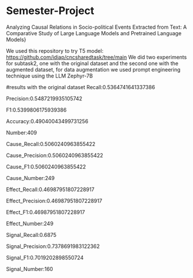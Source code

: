 # Semester-Project
Analyzing Causal Relations in Socio-political Events Extracted from Text: A Comparative Study of Large Language Models and Pretrained Language Models}

We used this repository to try T5 model: https://github.com/idiap/cncsharedtask/tree/main
We did two experiments for subtask2, one with the original dataset and the second one with the augmented dataset, for data augmentation we used prompt engineering technique using the LLM Zephyr-7B

#results with the original dataset
Recall:0.5364741641337386

Precision:0.5487219935105742

F1:0.5399806175939386

Accuracy:0.49040043499731256

Number:409

Cause_Recall:0.5060240963855422

Cause_Precision:0.5060240963855422

Cause_F1:0.5060240963855422

Cause_Number:249

Effect_Recall:0.46987951807228917

Effect_Precision:0.46987951807228917

Effect_F1:0.46987951807228917

Effect_Number:249

Signal_Recall:0.6875

Signal_Precision:0.7378691983122362

Signal_F1:0.7019202898550724

Signal_Number:160



